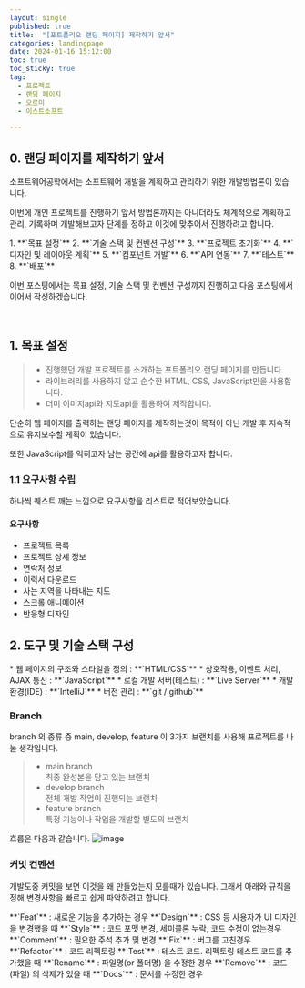 ```yaml
---
layout: single
published: true
title:  "[포트폴리오 랜딩 페이지] 제작하기 앞서"
categories: landingpage
date: 2024-01-16 15:12:00
toc: true
toc_sticky: true
tag:   
  - 프로젝트
  - 랜딩 페이지
  - 오르미
  - 이스트소프트

---
```


## 0. 랜딩 페이지를 제작하기 앞서

소프트웨어공학에서는 소프트웨어 개발을 계획하고 관리하기 위한 개발방법론이 있습니다. 

이번에 개인 프로젝트를 진행하기 앞서  방법론까지는 아니더라도 체계적으로 계획하고 관리, 기록하며 개발해보고자 단계를 정하고 이것에 맞추어서 진행하려고 합니다.

<div class="notice--primary" markdown="1">
1. **`목표 설정`**
2. **`기술 스택 및 컨벤션 구성`**
3. **`프로젝트 초기화`**
4. **`디자인 및 레이아웃 계획`**
5. **`컴포넌트 개발`**
6. **`API 연동`**
7. **`테스트`**
8. **`배포`**
</div>

이번 포스팅에서는 목표 설정, 기술 스택 및 컨벤션 구성까지 진행하고 다음 포스팅에서 이어서 작성하겠습니다.  

<br>

## 1. 목표 설정

> * 진행했던 개발 프로젝트를 소개하는 포트폴리오 랜딩 페이지를 만듭니다.
> * 라이브러리를 사용하지 않고 순수한 HTML, CSS, JavaScript만을 사용합니다.
> * 더미 이미지api와 지도api를 활용하여 제작합니다. 

단순히 웹 페이지를 출력하는 랜딩 페이지를 제작하는것이 목적이 아닌 개발 후 지속적으로 유지보수할 계획이 있습니다. 

또한 JavaScript를 익히고자 남는 공간에 api를 활용하고자 합니다.

### 1.1 요구사항 수립

하나씩 퀘스트 깨는 느낌으로 요구사항을 리스트로 적어보았습니다.

#### 요구사항

* 프로젝트 목록
* 프로젝트 상세 정보
* 연락처 정보
* 이력서 다운로드
* 사는 지역을 나타내는 지도
* 스크롤 애니메이션
* 반응형 디자인



## 2. 도구 및 기술 스택 구성

<div class="notice--primary" markdown="1">
* 웹 페이지의 구조와 스타일을 정의 : **`HTML/CSS`**   
* 상호작용, 이벤트 처리, AJAX 통신 : **`JavaScript`**   
* 로컬 개발 서버(테스트) : **`Live Server`**
* 개발 환경(IDE) : **`IntelliJ`**
* 버전 관리 : **`git / github`**
</div>

### Branch
 branch 의 종류 중 main, develop, feature 이 3가지 브랜치를 사용해 프로젝트를 나눌 생각입니다. 

> * main branch  
> 최종 완성본을 담고 있는 브랜치 
> * develop branch  
> 전체 개발 작업이 진행되는 브랜치 
> * feature branch  
> 특정 기능이나 작업을 개발할 별도의 브랜치 

흐름은 다음과 같습니다.
![image](https://github.com/BaxDailyGit/BaxDailyGit/assets/99312529/eed5b21e-ceb4-460e-9ae9-f8bb9927ce60)


### 커밋 컨벤션

개발도중 커밋을 보면 이것을 왜 만들었는지 모를때가 있습니다. 그래서 아래와 규칙을 정해 변경사항을 빠르고 쉽게 파악하려고 합니다. 

<div class="notice--primary" markdown="1">
**`Feat`** : 새로운 기능을 추가하는 경우  
**`Design`** : CSS 등 사용자가 UI 디자인을 변경했을 때  
**`Style`** : 코드 포맷 변경, 세미콜론 누락, 코드 수정이 없는경우  
**`Comment`**	: 필요한 주석 추가 및 변경  
**`Fix`** : 버그를 고친경우  
**`Refactor`** : 코드 리펙토링  
**`Test`** : 테스트 코드. 리펙토링 테스트 코드를 추가했을 때  
**`Rename`** : 파일명(or 폴더명) 을 수정한 경우  
**`Remove`** : 코드(파일) 의 삭제가 있을 때  
**`Docs`** : 문서를 수정한 경우
</div>